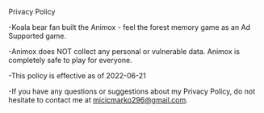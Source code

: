 Privacy Policy

-Koala bear fan built the Animox - feel the forest memory game as an Ad Supported game. 

-Animox does NOT collect any personal or vulnerable data. Animox is completely safe to play for everyone.

-This policy is effective as of 2022-06-21

-If you have any questions or suggestions about my Privacy Policy, 
do not hesitate to contact me at micicmarko296@gmail.com.